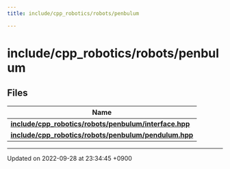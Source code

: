 ```yaml
---
title: include/cpp_robotics/robots/penbulum

---
```


# include/cpp_robotics/robots/penbulum



## Files

| Name           |
| -------------- |
| **[include/cpp_robotics/robots/penbulum/interface.hpp](/cpp_robotics/doxybook/Files/penbulum_2interface_8hpp/#file-interface.hpp)**  |
| **[include/cpp_robotics/robots/penbulum/pendulum.hpp](/cpp_robotics/doxybook/Files/pendulum_8hpp/#file-pendulum.hpp)**  |






-------------------------------

Updated on 2022-09-28 at 23:34:45 +0900
